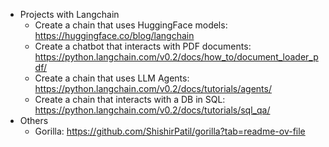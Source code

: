 - Projects with Langchain
  - Create a chain that uses HuggingFace models: https://huggingface.co/blog/langchain
  - Create a chatbot that interacts with PDF documents: https://python.langchain.com/v0.2/docs/how_to/document_loader_pdf/
  - Create a chain that uses LLM Agents: https://python.langchain.com/v0.2/docs/tutorials/agents/
  - Create a chain that interacts with a DB in SQL: https://python.langchain.com/v0.2/docs/tutorials/sql_qa/
- Others
  - Gorilla: https://github.com/ShishirPatil/gorilla?tab=readme-ov-file